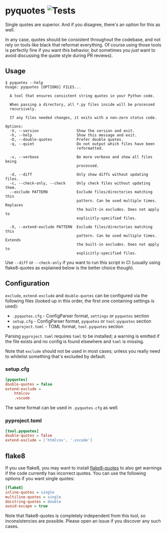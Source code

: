 # pyquotes ![Tests](https://github.com/ThiefMaster/pyquotes/actions/workflows/tests.yml/badge.svg)

Single quotes are superior. And if you disagree, there's an option for this as well.

In any case, quotes should be consistent throughout the codebase, and not rely on tools like black
that reformat everything. Of course using those tools is perfectly fine if you want this behavior,
but sometimes you *just* want to avoid discussing the quote style during PR reviews).

## Usage

```
$ pyquotes --help
Usage: pyquotes [OPTIONS] FILES...

  A tool that ensures consistent string quotes in your Python code.

  When passing a directory, all *.py files inside will be processed
  recursively.

  If any files needed changes, it exits with a non-zero status code.

Options:
  -V, --version                 Show the version and exit.
  -h, --help                    Show this message and exit.
  -D, --double-quotes           Prefer double quotes.
  -q, --quiet                   Do not output which files have been
                                reformatted.

  -v, --verbose                 Be more verbose and show all files being
                                processed.

  -d, --diff                    Only show diffs without updating files.
  -c, --check-only, --check     Only check files without updating them.
  --exclude PATTERN             Exclude files/directories matching this
                                pattern. Can be used multiple times. Replaces
                                the built-in excludes. Does not apply to
                                explicitly-specified files.

  -X, --extend-exclude PATTERN  Exclude files/directories matching this
                                pattern. Can be used multiple times. Extends
                                the built-in excludes. Does not apply to
                                explicitly-specified files.
```

Use `--diff` or `--check-only` if you want to run this script in CI (usually using
flake8-quotes as explained below is the better choice though).

## Configuration

`exclude`, `extend-exclude` and `double-quotes` can be configured via the following
files (looked up in this order, the first one containing settings is used):

- `.pyquotes.cfg` - ConfigParser format, `settings` or `pyquotes` section
- `setup.cfg` - ConfigParser format, `pyquotes` or `tool:pyquotes` section
- `pyproject.toml` - TOML format, `tool.pyquotes` section

Parsing `pyproject.toml` requires `toml` to be installed; a warning is emitted
if the file exists and no config is found elsewhere and `toml` is missing.

Note that `exclude` should not be used in most cases; unless you really need to
whitelist something that's excluded by default.

### setup.cfg

```ini
[pyquotes]
double-quotes = false
extend-exclude =
    htmlcov
    .vscode
```

The same format can be used in `.pyquotes.cfg` as well.

### pyproject.toml

```toml
[tool.pyquotes]
double-quotes = false
extend-exclude = ['htmlcov', '.vscode']
```

## flake8

If you use flake8, you may want to install [flake8-quotes](https://pypi.org/project/flake8-quotes/)
to also get warnings if the code currently has incorrect quotes. You can use the following options
if you want single quotes:

```ini
[flake8]
inline-quotes = single
multiline-quotes = single
docstring-quotes = double
avoid-escape = true
```

Note that flake8-quotes is completely independent from this tool, so inconsistencies are possible.
Please open an issue if you discover any such cases.
